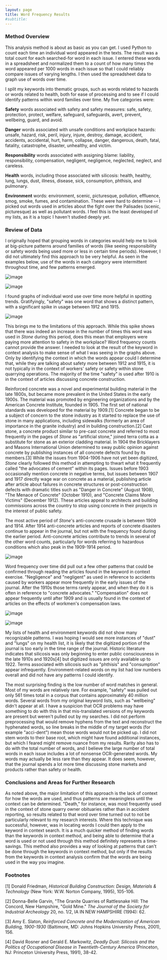 ```yaml
---
layout: page
title: Word Frequency Results
#subtitle: 
---
```


### Method Overview

This analysis method is about as basic as you can get. I used Python to count each time an individual word appeared in the texts. The result was a total count for each searched-for word in each issue. I entered these words in a spreadsheet and normalized them to a count of how many times the word appeared per 1000 words in each issue so that I could reliably compare issues of varying lengths. I then used the spreadsheet data to graph use of words over time.

I split my keywords into thematic groups, such as words related to hazards or words related to health, both for ease of processing and to see if I could identify patterns within word families over time. My five categories were:

**Safety** words associated with safety and safety measures: safe, safety, protection, protect, welfare, safeguard, safeguards, avert, prevent, wellbeing, guard, and avoid.

**Danger** words associated with unsafe conditions and workplace hazards: unsafe, hazard, risk, peril, injury, injure, destroy, damage, accident, accidents, accidental, hurt, harm, collapse, danger, dangerous, death, fatal, fatality, catastrophe, disaster, unhealthy, and victim.

**Responsibility** words associated with assigning blame: liability, responsibility, compensation, negligent, negligence, neglected, neglect, and careless.

**Health** words, including those associated with silicosis: health, healthy, lung, lungs, dust, illness, disease, sick, consumption, phthisis, and pulmonary.

**Environment** words: environment, scenic, picturesque, pollution, effluence, smog, smoke, fumes, and contamination. These were hard to determine -- I picked out words used in articles about the fight over the Palisades (scenic, picturesque) as well as pollutant words. I feel this is the least developed of my lists, as it is a topic I haven't studied deeply yet.

### Review of Data

I originally hoped that grouping words in categories would help me to look at big-picture patterns around families of words (like seeing responsibility or safety words being used more or less in certain time periods). However, I did not ultimately find this approach to be very helpful. As seen in the examples below, use of the words in each category were intermittent throughout time, and few patterns emerged.

![image](/assets/img/safetycat_lineplot.png)

![image](/assets/img/smokedustfumes_lineplot.png)

I found graphs of individual word use over time more helpful in spotting trends. Gratifyingly, "safety" was one word that shows a distinct pattern, with a significant spike in usage between 1912 and 1915.

![image](/assets/img/safety_lineplot.png)

This brings me to the limitations of this approach. While this spike shows that there was indeed an increase in the number of times this word was used in *Stone* during this period, does this mean that employers were paying more attention to safety in the workplace? Word frequency counts cannot provide the answer. I needed to look at the result of the keyword in context analysis to make sense of what I was seeing in the graphs above. Only by identifying the context in which the words appear could I determine that, while they are talking about safety more between 1912 and 1915, it is not typically in the context of workers' safety or safety within stone quarrying operations. The majority of the time "safety" is used after 1910 is in the context of articles discussing concrete construction.
 
Reinforced concrete was a novel and experimental building material in the late 1800s, but became more prevalent in the United States in the early 1900s. The material was promoted by engineering organizations and by the American Concrete Institute, founded in 1905. The first set of national standards was developed for the material by 1909.[1] Concrete began to be a subject of concern to the stone industry as it started to replace the use of stone in many applications, including sidewalks (formerly an area of importance in the granite industry) and in building construction.[2] Cast stone, a concrete product similar to pre-cast concrete and referred to most frequently in the pages of *Stone* as "artificial stone," joined terra cotta as a substitute for stone as an exterior cladding material. In 1904 the Bricklayers and Masons International Union determined to sway public opinion against concrete by publishing instances of all concrete defects found by its members.[3] While the issues from 1904-1906 have not yet been digitized, *Stone* clearly followed this method in attempting to thwart what it frequently called "the advocates of cement" within its pages. Issues before 1903 occasionally mention concrete in negative terms, but issues between 1907 and 1917 directly wage war on concrete as a material, publishing article after article about failures in concrete structures or post-construction defects with dramatic titles such as "Danger in Concrete" (August 1908), "The Menace of Concrete" (October 1910), and "Concrete Claims More Victims" (December 1912). These articles appeal to architects and building commissions across the country to stop using concrete in their projects in the interest of public safety.
 
The most active period of *Stone*'s anti-concrete crusade is between 1909 and 1914. After 1914 anti-concrete articles and reports of concrete disasters continue to appear in the journal, but not with the frequency found during the earlier period. Anti-concrete articles contribute to trends in several of the other word counts, particularly for words referring to hazardous conditions which also peak in the 1909-1914 period.

![image](/assets/img/disasterrelated_lineplot.png)

Word frequency over time did pull out a few other patterns that could be confirmed through reading the articles found in the keyword in context exercise. "Negligence" and "negligent" as used in reference to accidents caused by workers appear more frequently in the early issues of the journal. After the 1910s those terms rarely appear, and when they do it is often in reference to "concrete advocates." "Compensation" does not appear frequently until after 1909 and is usually found in the context of articles on the effects of workmen's compensation laws.

![image](/assets/img/negligent_lineplot.png)

![image](/assets/img/compensation_lineplot.png)

My lists of health and environment keywords did not show many recognizable patterns. I was hoping I would see more instances of "dust" and "lungs" on my health list, it is likely that the digitized portion of the journal is too early in the time range of the journal. Historic literature indicates that silicosis was only beginning to enter public consciousness in the late 1910s and 1920s[4] but digitized issues are only available up to 1922. Terms associated with silicosis such as "phthisis" and "consumption" appear infrequently. Environment-related words on my list had low numbers overall and did not have any patterns I could identify.
 
The most surprising finding is the low number of word matches in general. Most of my words are relatively rare. For example, "safety" was pulled out only 561 times total in a corpus that contains approximately 40 million words. Several words from my original keyword lists, such as "wellbeing" didn't appear at all. I have a suspicion that OCR problems may have something to do with this in that mis-translated versions of my keywords are present but weren't pulled out by my searches. I did not perform preprocessing that would remove hyphens from the text and reconstruct the hyphenated words, so line breaks in the middle of my target words (for example "acci-dent") mean those words would not be picked up. I did not stem words to their base root, which might have found additional instances, but which I feared might remove nuance from my results. Rarity also has to do with the total number of words, and I believe the large number of total words in each issue includes a lot of nonsense OCR-generated words. My words may actually be less rare than they appear. It does seem, however, that the journal spends a lot more time discussing stone markets and products rather than safety or health.

### Conclusions and Areas for Further Research

As noted above, the major limitation of this approach is the lack of context for how the words are used, and thus patterns are meaningless until the context can be determined. "Death," for instance, was most frequently used in the context of stone quarry owner obituaries rather than in accident reporting, so results related to that word over time turned out to not be particularly relevant to my research interests. Where this technique was successful, however, was in locating words I could then apply to the keyword in context search. It is a much quicker method of finding words than the keywords in context method, and being able to determine that a word is used or not used through this method definitely represents a time-savings. This method also provides a way of looking at patterns that can't be done through the keywords in context method, but only if the results from the keywords in context analysis confirm that the words are being used in the way you imagine.

### Footnotes

[1] Donald Friedman, *Historical Building Construction: Design, Materials & Technology* (New York: W.W. Norton Company, 1995), 105-106.

[2] Donna-Belle Garvin, "The Granite Quarries of Rattlesnake Hill: The Concord, New Hampshire, "Gold Mine." *The Journal of the Society for Industrial Archeology* 20, no. 1/2, IA IN NEW HAMPSHIRE (1994): 62.

[3] Amy E. Slaton, *Reinforced Concrete and the Modernization of American Building, 1900-1930* (Baltimore, MD: Johns Hopkins University Press, 2001), 156.

[4] David Rosner and Gerald E. Markowitz, *Deadly Dust: Silicosis and the Politics of Occupational Disease in Twentieth-Century America* (Princeton, NJ: Princeton University Press, 1991), 38-42.

